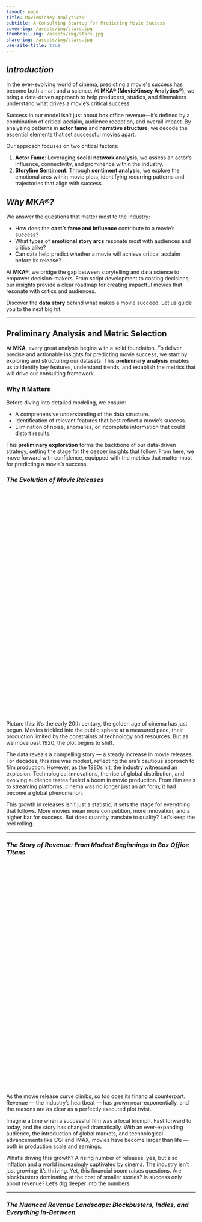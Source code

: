 ```yaml
---
layout: page
title: MovieKinsey Analytics®
subtitle: A Consulting Startup for Predicting Movie Success
cover-img: /assets/img/stars.jpg
thumbnail-img: /assets/img/stars.jpg
share-img: /assets/img/stars.jpg
use-site-title: true
---
```


## *Introduction*

In the ever-evolving world of cinema, predicting a movie's success has become both an art and a science. At **MKA® (MovieKinsey Analytics®)**, we bring a data-driven approach to help producers, studios, and filmmakers understand what drives a movie’s critical success.

Success in our model isn’t just about box office revenue—it’s defined by a combination of critical acclaim, audience reception, and overall impact. By analyzing patterns in **actor fame** and **narrative structure**, we decode the essential elements that set successful movies apart.

Our approach focuses on two critical factors:  

1. **Actor Fame**: Leveraging **social network analysis**, we assess an actor’s influence, connectivity, and prominence within the industry.  
2. **Storyline Sentiment**: Through **sentiment analysis**, we explore the emotional arcs within movie plots, identifying recurring patterns and trajectories that align with success.

## *Why MKA®?*

We answer the questions that matter most to the industry:  

- How does the **cast’s fame and influence** contribute to a movie’s success?  
- What types of **emotional story arcs** resonate most with audiences and critics alike?  
- Can data help predict whether a movie will achieve critical acclaim before its release?  

At **MKA®**, we bridge the gap between storytelling and data science to empower decision-makers. From script development to casting decisions, our insights provide a clear roadmap for creating impactful movies that resonate with critics and audiences.  

Discover the **data story** behind what makes a movie succeed. Let us guide you to the next big hit.

-----------------

## **Preliminary Analysis and Metric Selection**

At **MKA**, every great analysis begins with a solid foundation. To deliver precise and actionable insights for predicting movie success, we start by exploring and structuring our datasets. This **preliminary analysis** enables us to identify key features, understand trends, and establish the metrics that will drive our consulting framework.  

### **Why It Matters**

Before diving into detailed modeling, we ensure:  
- A comprehensive understanding of the data structure.  
- Identification of relevant features that best reflect a movie’s success.  
- Elimination of noise, anomalies, or incomplete information that could distort results.  

This **preliminary exploration** forms the backbone of our data-driven strategy, setting the stage for the deeper insights that follow. From here, we move forward with confidence, equipped with the metrics that matter most for predicting a movie’s success.

### *The Evolution of Movie Releases*

<div id="releases-plot" style="width: 100%; height: 600px;"></div>

Picture this: it’s the early 20th century, the golden age of cinema has just begun. Movies trickled into the public sphere at a measured pace, their production limited by the constraints of technology and resources. But as we move past 1920, the plot begins to shift.

The data reveals a compelling story — a steady increase in movie releases. For decades, this rise was modest, reflecting the era’s cautious approach to film production. However, as the 1980s hit, the industry witnessed an explosion. Technological innovations, the rise of global distribution, and evolving audience tastes fueled a boom in movie production. From film reels to streaming platforms, cinema was no longer just an art form; it had become a global phenomenon.

This growth in releases isn’t just a statistic; it sets the stage for everything that follows. More movies mean more competition, more innovation, and a higher bar for success. But does quantity translate to quality? Let’s keep the reel rolling.

---

### *The Story of Revenue: From Modest Beginnings to Box Office Titans*

<div id="revenue-plot" style="width: 100%; height: 600px;"></div>

As the movie release curve climbs, so too does its financial counterpart. Revenue — the industry’s heartbeat — has grown near-exponentially, and the reasons are as clear as a perfectly executed plot twist.

Imagine a time when a successful film was a local triumph. Fast forward to today, and the story has changed dramatically. With an ever-expanding audience, the introduction of global markets, and technological advancements like CGI and IMAX, movies have become larger than life — both in production scale and earnings.

What’s driving this growth? A rising number of releases, yes, but also inflation and a world increasingly captivated by cinema. The industry isn’t just growing; it’s thriving. Yet, this financial boom raises questions. Are blockbusters dominating at the cost of smaller stories? Is success only about revenue? Let’s dig deeper into the numbers.

---

### *The Nuanced Revenue Landscape: Blockbusters, Indies, and Everything In-Between*

<div id="revenue-stats-plot" style="width: 100%; height: 600px;"></div>
<div id="revenue-scatter-plot" style="width: 100%; height: 600px;"></div>

Here’s where the story takes a fascinating turn. Over the years, the revenue landscape has grown polarized. The variance in box office earnings has never been wider. On one end, we have the colossal success of record-breaking blockbusters. On the other, a rise in lower-budget indie films carving their own niche.

Take a closer look, and you’ll spot the trends: spikes in average revenue during the 1960s, 1970s, and the 2000s. These peaks suggest a few standout years when influential movies reshaped audience behavior and consumption. Movies weren’t just entertainment; they became cultural landmarks, driving trends and capturing imaginations.

But here’s the twist: while revenue paints a broad picture of financial success, it’s not the whole story. A movie’s impact goes beyond earnings. Popularity, critical acclaim, and audience connection all play roles in determining what *success* truly means.

---

### *Why Revenue Isn’t Enough*

The data tells us this much: the movie industry is growing, financially and creatively. But focusing on revenue alone misses the bigger picture. A movie’s success isn’t just about box office numbers; it’s about emotional connection, cultural impact, and the stories that resonate.

Our analysis doesn’t stop here. While the industry’s financial growth is impressive, we believe there’s more to success than dollars earned. Through a deep dive into sentiment analysis and actor influence, we aim to uncover the hidden ingredients that separate good movies from great ones. 

So, does a star-studded cast or an unforgettable storyline hold the key to success? The answer is coming — and it’s worth sticking around for.


## *The Story Behind Movie Ratings: Audience Perception Unmasked*

### Ratings Analysis

<div id="ratings-stats-plot" style="width: 100%; height: 600px;"></div>
<div id="ratings-scatter-plot" style="width: 100%; height: 600px;"></div>

Every movie tells a story, but what about the story told by its ratings? Early on, movie ratings were a bit like untamed scripts — volatile, inconsistent, and shaped by a limited audience. In the industry's early years, ratings swung unpredictably due to sparse viewer feedback. As more people tuned in, these fluctuations smoothed out, creating a consistent, audience-driven metric. 

Today, movie ratings remain a steady guide, capturing audience sentiment independent of revenue-driven market forces. This makes ratings a core element of our success metric, offering a grounded perspective on a film’s lasting appeal.

---

### Vote Count Analysis

<div id="votes-stats-plot" style="width: 100%; height: 600px;"></div>
<div id="votes-scatter-plot" style="width: 100%; height: 600px;"></div>

Movie ratings tell us *what* audiences think, but vote counts tell us *how many* people care enough to voice that opinion. Early movies gathered only a handful of votes — cinema was still a niche experience. Over time, the industry grew, audiences expanded, and voting became commonplace.

This surge in engagement wasn’t linear. Certain years saw sudden spikes, likely driven by cultural phenomena or blockbuster releases. These trends reveal more than viewership; they reflect engagement, passion, and a global audience becoming active participants in a movie’s journey.

---

## *Defining Success: Beyond Box Office Numbers*

What makes a movie truly successful? In our story, success goes beyond the ticket counter. We crafted a success metric that blends quality and popularity:

**S = rating × log(number of votes)**

This formula ensures that both a film's approval rating and its audience reach are counted — balancing the art of filmmaking with its global reception.

### Success Metric in Action

<div id="success-stats-plot" style="width: 100%; height: 600px;"></div>
<div id="success-scatter-plot" style="width: 100%; height: 600px;"></div>

Early cinema was unpredictable. Fewer votes and scattered ratings created erratic success scores. But with time, our metric stabilizes, reflecting how modern movies consistently engage and resonate with large audiences. This trend shows how industry growth parallels increased viewer participation and emotional investment.

---

### Success vs. Revenue

<div id="success-revenue-plot" style="width: 100%; height: 600px;"></div>

A quick glance reveals a strong relationship between success and revenue — but with notable exceptions. Some highly-rated movies earned modest revenue due to limited release or niche appeal. Conversely, some financially dominant films may have sacrificed quality for commercial appeal. This duality affirms that success isn’t solely about money — it’s about reaching hearts *and* wallets.

---

## *The Actor's Journey: Age, Experience, and Cinematic Legacy*

### Understanding Actor Trajectories

<div id="actor-age-plot" style="width: 100%; height: 600px;"></div>

An actor’s career arc mirrors a movie's narrative: beginnings, climaxes, and resolutions. Our analysis reveals that actors starting young are more likely to build extensive filmographies. Two standout starting points emerged:

- **1-5 Years Old:** The child star phenomenon.
- **15-19 Years Old:** Teenage career launches.

Actors entering the scene later face a tougher climb, with decreasing movie counts as starting age increases. This pattern underscores experience as a key driver in career longevity — and movie success.

By tracking the most experienced actor in each film, we captured a critical piece of the success puzzle. After all, in the cinematic universe, experience isn’t just an asset — it’s a legacy in motion.

# 3. Sentiment Analysis

For the sentiment analysis component, we experimented with two different models to assess their effectiveness in capturing the sentiment of movie plot summaries:

1. **VADER (Valence Aware Dictionary and Sentiment Reasoner)**:

VADER (Valence Aware Dictionary and sEntiment Reasoner) is a lexicon- and rule-based sentiment analysis tool optimized for analyzing sentiment in short, informal, and emotive texts, such as those found on social media. Developed as a "gold standard" sentiment lexicon, VADER uses a combination of a pre-built word lexicon and five general grammatical and syntactical rules to detect sentiment intensity, accounting for nuances like:

- **Intensifiers** (e.g., "extremely" in "extremely good") to increase sentiment strength.
- **Negations** (e.g., "not" in "not great") to reverse sentiment.
- **Punctuation** (e.g., exclamation marks) to heighten sentiment.

VADER produces scores for **positive**, **neutral**, and **negative** sentiment, as well as a **compound score** that summarizes overall sentiment intensity on a scale from -1 (most negative) to +1 (most positive). While it is highly effective for informal social media text, it may face limitations with complex and nuanced contexts.

For more details, check out VADER on [GitHub](https://github.com/cjhutto/vaderSentiment) or refer to the original paper: ["VADER: A Parsimonious Rule-Based Model for Sentiment Analysis of Social Media Text"](https://ojs.aaai.org/index.php/ICWSM/article/view/14550).

---

2. **DistilBERT (Distilled Bidirectional Encoder Representations from Transformers)**:

DistilBERT is a compact, faster, and lighter version of the BERT model. It is built using **knowledge distillation**, where a smaller "student" model is trained to mimic the performance of a larger "teacher" model. DistilBERT retains approximately 97% of BERT's accuracy while being **40% smaller** and **60% faster**, making it highly efficient for real-time or resource-constrained applications.

Key features of DistilBERT include:
- **Transformer-based Architecture**: Captures deep contextual relationships in text to understand nuanced and subtle sentiment cues.
- **Pre-training and Fine-tuning**: Pre-trained on large datasets and fine-tuned for specific tasks like sentiment analysis, enabling it to classify text sentiment (e.g., positive, negative, or neutral).
- **Applicability to Complex Text**: Especially effective for datasets requiring an understanding of linguistic complexity, such as movie plot summaries.

For sentiment analysis, we used a fine-tuned version of DistilBERT that demonstrated strong performance on text with intricate language. It proved capable of capturing sentiment nuances better than rule-based models like VADER.

You can learn more about DistilBERT in the paper ["DistilBERT: A distilled version of BERT"](https://arxiv.org/abs/1910.01108) or explore implementations such as [this GitHub repository](https://github.com/YonghaoZhao722/distilbert-base-uncased-finetuning).

### 3.1 DistilBERT

### Sentiment Analysis of Movie Plot Summaries Using DistilBERT

We implemented sentiment analysis on movie plot summaries through a multi-step process to ensure accurate and nuanced sentiment detection:

1. **Sentence Segmentation**:  
   - Each plot summary was divided into individual sentences to capture sentiment shifts within the text. This was done using the `nltk` library's `sent_tokenize` function.  

2. **Sentence-Level Sentiment Analysis**:  
   - We applied the `distilbert-base-uncased-finetuned-sst-2-english` model from Hugging Face to analyze each sentence. This pre-trained model classifies sentiment as either *positive* or *negative*, providing granular insights into sentiment at a sentence level.

3. **Aggregation of Sentiment Scores**:  
   - Sentiment scores (`1` for positive, `-1` for negative) were aggregated to create a sentiment trajectory for each plot summary. This approach enabled us to identify overall trends and shifts in sentiment throughout the summary.

4. **Saving Results**:  
   - The sentiment analysis data, including each sentence and its associated sentiment score, was stored in a CSV file. This allowed for easy retrieval and further analysis.

By analyzing text at the sentence level, this approach ensures that both subtle and pronounced sentiment variations within a movie plot summary are accurately captured.

All functions required for implementing DistilBERT sentiment analysis are located in the `tests/Sentiment_Analysis/distillBERT.py` file. This script includes functions for:

- **Sentence Segmentation**: Breaking down plot summaries into individual sentences.
- **Sentiment Analysis**: Using DistilBERT to determine the sentiment of each sentence.
- **Result Saving**: Storing the output in a structured format.

The processed sentiment analysis results are saved in a CSV file named `distillbert_sentiment_analysis.csv`. Each entry in this file contains:

- The **movie ID**.
- The **segmented sentences**.
- The **corresponding sentiment scores**.

Below, we provide an example of a sentiment analysis plot for a movie with ID 77856.

<div id="distilbert-sentiment-plot" style="width: 100%; height: 600px;"></div>

<script>
document.addEventListener('DOMContentLoaded', function() {
    // Load the movie master dataset
    Papa.parse('{{ site.baseurl }}/data/movie_master_dataset.csv', {
        download: true,
        header: true,
        complete: function(movieResults) {
            const yearStats = processYearlyData(movieResults.data);
            const years = Object.keys(yearStats).sort((a,b) => a-b);
            
            // Create movie-related plots
            createReleasesPlot(yearStats, years);
            createRevenuePlot(yearStats, years);
            createStatsPlot('revenue-stats-plot', yearStats, years, 'revenues', 
                'Box Office Revenue Statistics', 'Revenue [$]');
            createScatterPlot('revenue-scatter-plot', yearStats, years, 'revenue', 
                'Box Office Revenue per Movie (log)', 'Revenue [$] (log)', true);
            createStatsPlot('ratings-stats-plot', yearStats, years, 'ratings',
                'Yearly Rating Statistics', 'Rating');
            createScatterPlot('ratings-scatter-plot', yearStats, years, 'rating',
                'Ratings per Movie', 'Rating');
            createStatsPlot('votes-stats-plot', yearStats, years, 'votes',
                'Yearly Vote Count Statistics', 'Vote Count');
            createScatterPlot('votes-scatter-plot', yearStats, years, 'votes',
                'Vote Counts per Movie (log)', 'Vote Count (log)', true);
            createSuccessPlots(yearStats, years);
            
            // Load the character metadata for actor age plot
            Papa.parse('{{ site.baseurl }}/data/character_metadata_cleaned.csv', {
                download: true,
                header: true,
                complete: function(characterResults) {
                    console.log("Character data loaded:", characterResults.data.length);
                    createActorAgePlot(characterResults.data);
                },
                error: function(error) {
                    console.error('Error loading character data:', error);
                }
            });

            // Initialize DistilBERT plot with default movie ID
            updateDistilBERTPlot('77856');
        },
        error: function(error) {
            console.error('Error loading movie data:', error);
        }
    });
});
</script>